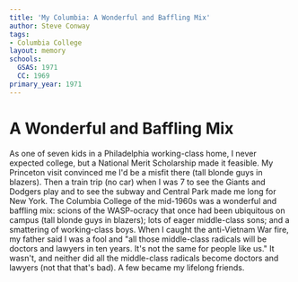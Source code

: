 ```yaml
---
title: 'My Columbia: A Wonderful and Baffling Mix'
author: Steve Conway
tags:
- Columbia College
layout: memory
schools:
  GSAS: 1971
  CC: 1969
primary_year: 1971
---
```

# A Wonderful and Baffling Mix

As one of seven kids in a Philadelphia working-class home, I never expected college, but a National Merit Scholarship made it feasible. My Princeton visit convinced me I'd be a misfit there (tall blonde guys in blazers). Then a train trip (no car) when I was 7 to see the Giants and Dodgers play and to see the subway and Central Park made me long for New York. The Columbia College of the mid-1960s was a wonderful and baffling mix: scions of the WASP-ocracy that once had been ubiquitous on campus (tall blonde guys in blazers); lots of eager middle-class sons; and a smattering of working-class boys. When I caught the anti-Vietnam War fire, my father said I was a fool and "all those middle-class radicals will be doctors and lawyers in ten years. It's not the same for people like us." It wasn't, and neither did all the middle-class radicals become doctors and lawyers (not that that's bad). A few became my lifelong friends.
